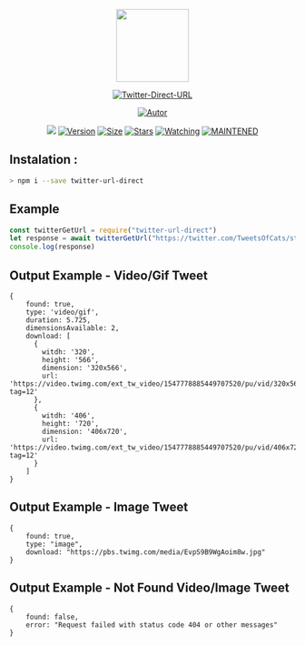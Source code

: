 <p align="center">
<img src="https://avatars0.githubusercontent.com/u/4674786?s=400&u=2f77d382a4428c141558772a2b7ad3a36bebf5bc&v=4" width="128" height="128"/>
</p>
<p align="center">
<a href="#"><img title="Twitter-Direct-URL" src="https://img.shields.io/badge/Twitter%20Direct%20URL-green?colorA=%23ff0000&colorB=27b6e5&style=for-the-badge"></a>
</p>
<p align="center">
<a href="https://github.com/victorsouzaleal"><img title="Autor" src="https://img.shields.io/badge/Author-victorsouzaleal-27b6e5.svg?style=for-the-badge&logo=github"></a>
</p>
</p>
<p align="center">
<a href="https://hits.seeyoufarm.com"><img src="https://hits.seeyoufarm.com/api/count/incr/badge.svg?url=https%3A%2F%2Fgithub.com%2Fvictorsouzaleal%2Ftwitter-direct-url&count_bg=%2327B6E5&title_bg=%23555555&icon=&icon_color=%23E7E7E7&title=hits&edge_flat=false"/></a>
<a href="#"><img title="Version" src="https://img.shields.io/github/package-json/v/victorsouzaleal/twitter-direct-url?color=27B6E5&logo=github&style=flat-square"></a>
<a href="#"><img title="Size" src="https://img.shields.io/bundlephobia/min/twitter-url-direct?color=27B6E5&logo=npm&style=flat-square"></a>
<a href="https://github.com/victorsouzaleal/twitter-direct-url/stargazers/"><img title="Stars" src="https://img.shields.io/github/stars/victorsouzaleal/twitter-direct-url?color=27B6E5&logo=github&style=flat-square"></a>
<a href="https://github.com/victorsouzaleal/twitter-direct-url/watchers"><img title="Watching" src="https://img.shields.io/github/watchers/victorsouzaleal/twitter-direct-url?color=27B6E5&logo=github&style=flat-square"></a>
<a href="#"><img title="MAINTENED" src="https://img.shields.io/badge/MAINTENED-YES-27B6E5?style=flat-square"/></a>
</p>

## Instalation :
```bash
> npm i --save twitter-url-direct
```

## Example
```js
const twitterGetUrl = require("twitter-url-direct")
let response = await twitterGetUrl("https://twitter.com/TweetsOfCats/status/1547778899534172160")
console.log(response)
```

## Output Example - Video/Gif Tweet
```
{
    found: true,
    type: 'video/gif',
    duration: 5.725,
    dimensionsAvailable: 2,
    download: [
      {
        witdh: '320',
        height: '566',
        dimension: '320x566',
        url: 'https://video.twimg.com/ext_tw_video/1547778885449707520/pu/vid/320x566/ZRiUXOvgiaYmC8tg.mp4?tag=12'
      },
      {
        witdh: '406',
        height: '720',
        dimension: '406x720',
        url: 'https://video.twimg.com/ext_tw_video/1547778885449707520/pu/vid/406x720/XuStSsCDx6NWjQeq.mp4?tag=12'
      }
    ]
}
```

## Output Example - Image Tweet
```
{
    found: true,
    type: "image",
    download: "https://pbs.twimg.com/media/EvpS9B9WgAoim8w.jpg"
}
```

## Output Example - Not Found Video/Image Tweet
```
{
    found: false,
    error: "Request failed with status code 404 or other messages"
}
```
